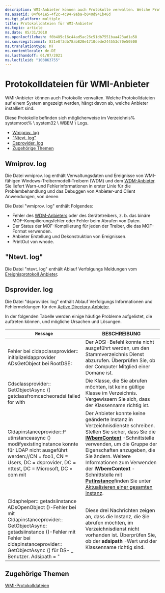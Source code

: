 ```yaml
---
description: WMI-Anbieter können auch Protokolle verwalten. Welche Protokolldateien auf einem System angezeigt werden, hängt davon ab, welche Anbieter installiert sind.
ms.assetid: 04f041e5-4f2c-4c94-9aba-b040d941b46d
ms.tgt_platform: multiple
title: Protokolldateien für WMI-Anbieter
ms.topic: article
ms.date: 05/31/2018
ms.openlocfilehash: f0b485c16c44ad5ac26c51db7551baa423ad1a58
ms.sourcegitcommit: 831e8f3db78ab820e1710cede244553c70e50500
ms.translationtype: MT
ms.contentlocale: de-DE
ms.lasthandoff: 01/07/2021
ms.locfileid: "103863755"
---
```

# <a name="wmi-provider-log-files"></a>Protokolldateien für WMI-Anbieter

WMI-Anbieter können auch Protokolle verwalten. Welche Protokolldateien auf einem System angezeigt werden, hängt davon ab, welche Anbieter installiert sind.

Diese Protokolle befinden sich möglicherweise im Verzeichnis% systemroot% \\ system32 \\ WBEM \\ Logs.

-   [Wmiprov. log](#wmiprovlog)
-   ["Ntevt. log"](#ntevtlog)
-   [Dsprovider. log](#dsproviderlog)
-   [Zugehörige Themen](#related-topics)

## <a name="wmiprovlog"></a>Wmiprov. log

Die Datei wmiprov. log enthält Verwaltungsdaten und Ereignisse von WMI-fähigen Windows-Treibermodell-Treibern (WDM) und dem [WDM-Anbieter](/windows/desktop/WmiCoreProv/wdm-provider). Sie liefert Warn-und Fehlerinformationen in erster Linie für die Problembehandlung und das Debuggen von Anbieter-und Client Anwendungen, von denen

Die Datei "wmiprov. log" enthält Folgendes:

-   Fehler des [WDM-Anbieters](/windows/desktop/WmiCoreProv/wdm-provider) oder des Gerätetreibers, z. b. das binäre MOF-Kompilierungsfehler oder Fehler beim Abrufen von Daten.
-   Der Status der MOF-Kompilierung für jeden der Treiber, die das MOF-Format verwenden.
-   Anbieter Erstellung und Dekonstruktion von Ereignissen.
-   PrintOut von wnode.

## <a name="ntevtlog"></a>"Ntevt. log"

Die Datei "ntevt. log" enthält Ablauf Verfolgungs Meldungen vom [Ereignisprotokoll Anbieter](/previous-versions/windows/desktop/eventlogprov/event-log-provider).

## <a name="dsproviderlog"></a>Dsprovider. log

Die Datei "dsprovider. log" enthält Ablauf Verfolgungs Informationen und Fehlermeldungen für den [Active Directory-Anbieter](/previous-versions/windows/desktop/dsprov/active-directory-provider).

In der folgenden Tabelle werden einige häufige Probleme aufgelistet, die auftreten können, und mögliche Ursachen und Lösungen.



| `Message`                                                                                                                                                                                                                                                                                                        | BESCHREIBUNG                                                                                                                                                                                                                                                                                                                                                                                                  |
|----------------------------------------------------------------------------------------------------------------------------------------------------------------------------------------------------------------------------------------------------------------------------------------------------------------|--------------------------------------------------------------------------------------------------------------------------------------------------------------------------------------------------------------------------------------------------------------------------------------------------------------------------------------------------------------------------------------------------------------|
| Fehler bei cldapclassprovider:: initializeldapprovider ADsGetObject bei RootDSE: <hresult>                                                                                                                                                                                                                    | Der ADSI-Befehl konnte nicht ausgeführt werden, um den Stammverzeichnis Dienst abzurufen. Überprüfen Sie, ob der Computer Mitglied einer Domäne ist.                                                                                                                                                                                                                                                                             |
| Cdsclassprovider:: GetObjectAsync () getclassfromcacheoradsi failed for <class name> with <hresult>                                                                                                                                                                                                  | Die Klasse, die Sie abrufen möchten, ist keine gültige Klasse im Verzeichnis. Vergewissern Sie sich, dass der Klassenname richtig ist.                                                                                                                                                                                                                                                                                                |
| Cldapinstanceprovider::P utinstanceasync () modifyexistinginstance konnte für LDAP nicht ausgeführt werden://CN = foo1, CN = Users, DC = dsprovider, DC = nttest, DC = Microsoft, DC = com mit <hresult>                                                                                                                                       | Der Anbieter konnte keine geänderte Instanz in Verzeichnisdienste schreiben. Stellen Sie sicher, dass Sie die [**IWbemContext**](/windows/desktop/api/WbemCli/nn-wbemcli-iwbemcontext) -Schnittstelle verwenden, um die Gruppe der Eigenschaften anzugeben, die Sie ändern. Weitere Informationen zum Verwenden der **IWbemContext** -Schnittstelle mit [**PutInstance**](/windows/desktop/api/Provider/nf-provider-provider-putinstance(constcinstance__long))finden Sie unter [Aktualisieren einer gesamten Instanz](updating-an-entire-instance.md). |
| Cldaphelper:: getadsiinstance ADsOpenObject ()-Fehler <class name> bei mit <hresult><br/> Cldapinstanceprovider:: GetObjectAsync: getadsiinstance ()-Fehler mit <hresult><br/> Fehler bei cldapinstanceprovider:: GetObjectAsync () für DS- \_ Benutzer. Adsipath = "<class name><br/> | Diese drei Nachrichten zeigen an, dass die Instanz, die Sie abrufen möchten, im Verzeichnisdienst nicht vorhanden ist. Überprüfen Sie, ob der **adsipath** -Wert und der Klassenname richtig sind.                                                                                                                                                                                                                                |



 

## <a name="related-topics"></a>Zugehörige Themen

<dl> <dt>

[WMI-Protokolldateien](wmi-log-files.md)
</dt> </dl>

 

